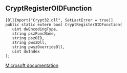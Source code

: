 ## CryptRegisterOIDFunction

```
[DllImport("Crypt32.dll", SetLastError = true)]
public static extern bool CryptRegisterOIDFunction(
   uint dwEncodingType,
   string pszFuncName,
   string pszOID,
   string pwszDll,
   string pwszOverrideDll,
   uint dwIndex
);
```

[Microsoft documentation](https://docs.microsoft.com/en-us/windows/win32/api/wincrypt/nf-wincrypt-cryptregisteroidfunction)
